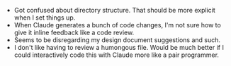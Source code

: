 - Got confused about directory structure. That should be more explicit when I set things up.
- When Claude generates a bunch of code changes, I'm not sure how to give it inline feedback like a code review.
- Seems to be disregarding my design document suggestions and such.
- I don't like having to review a humongous file. Would be much better if I could interactively code this with Claude more like a pair programmer.
